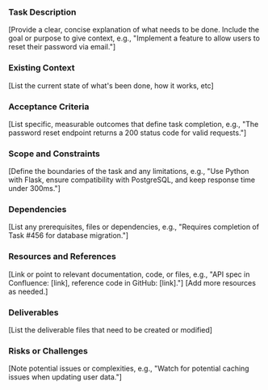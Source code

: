 ### Task Description
[Provide a clear, concise explanation of what needs to be done. Include the goal or purpose to give context, e.g., "Implement a feature to allow users to reset their password via email."]

### Existing Context
[List the current state of what's been done, how it works, etc]

### Acceptance Criteria
[List specific, measurable outcomes that define task completion, e.g., "The password reset endpoint returns a 200 status code for valid requests."]

### Scope and Constraints
[Define the boundaries of the task and any limitations, e.g., "Use Python with Flask, ensure compatibility with PostgreSQL, and keep response time under 300ms."]

###  Dependencies
[List any prerequisites, files or dependencies, e.g., "Requires completion of Task #456 for database migration."]

### Resources and References
[Link or point to relevant documentation, code, or files, e.g., "API spec in Confluence: [link], reference code in GitHub: [link]."]
[Add more resources as needed.]

###  Deliverables
[List the deliverable files that need to be created or modified]

###  Risks or Challenges
[Note potential issues or complexities, e.g., "Watch for potential caching issues when updating user data."]